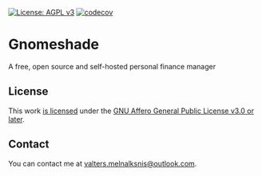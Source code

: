 [![License: AGPL v3](https://img.shields.io/badge/License-AGPL%20v3-blue.svg)](https://www.gnu.org/licenses/agpl-3.0)
[![codecov](https://codecov.io/gh/VMelnalksnis/Gnomeshade/branch/master/graph/badge.svg?token=5GWIPI74DO)](https://codecov.io/gh/VMelnalksnis/Gnomeshade)

# Gnomeshade

A free, open source and self-hosted personal finance manager

## License

This work [is licensed](LICENSE.txt) 
under the [GNU Affero General Public License v3.0 or later](https://www.gnu.org/licenses/agpl-3.0.html).

## Contact

You can contact me at [valters.melnalksnis@outlook.com](mailto:valters.melnalksnis@outlook.com).
